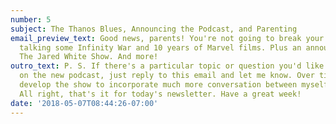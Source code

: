 ```yaml
---
number: 5
subject: The Thanos Blues, Announcing the Podcast, and Parenting
email_preview_text: Good news, parents! You're not going to break your kids. Also,
  talking some Infinity War and 10 years of Marvel films. Plus an announcement of
  The Jared White Show. And more!
outro_text: P. S. If there's a particular topic or question you'd like me to cover
  on the new podcast, just reply to this email and let me know. Over time I hope to
  develop the show to incorporate much more conversation between myself and readers.
  All right, that's it for today's newsletter. Have a great week!
date: '2018-05-07T08:44:26-07:00'
---
```


